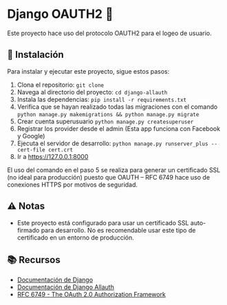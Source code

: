 # Django OAUTH2 :closed_lock_with_key:

Este proyecto hace uso del protocolo OAUTH2 para el logeo de usuario.

## :wrench: Instalación

Para instalar y ejecutar este proyecto, sigue estos pasos:

1. Clona el repositorio: `git clone`
2. Navega al directorio del proyecto: `cd django-allauth`
3. Instala las dependencias: `pip install -r requirements.txt`
4. Verifica que se hayan realizado todas las migraciones con el comando `python manage.py makemigrations && python manage.py migrate`
5. Crear cuenta superusuario `python manage.py createsuperuser`
6. Registrar los provider desde el admin (Esta app funciona con Facebook y Google)
7. Ejecuta el servidor de desarrollo: `python manage.py runserver_plus --cert-file cert.crt`
8. Ir a https://127.0.0.1:8000 

El uso del comando en el paso 5 se realiza para generar un certificado SSL (no ideal para producción) puesto que OAUTH – RFC 6749 hace uso de conexiones HTTPS por motivos de seguridad.

## :warning: Notas

- Este proyecto está configurado para usar un certificado SSL auto-firmado para desarrollo. No es recomendable usar este tipo de certificado en un entorno de producción.

## :books: Recursos

- [Documentación de Django](https://docs.djangoproject.com/)
- [Documentación de Django Allauth](https://https://docs.allauth.org/en/latest/)
- [RFC 6749 - The OAuth 2.0 Authorization Framework](https://tools.ietf.org/html/rfc6749)